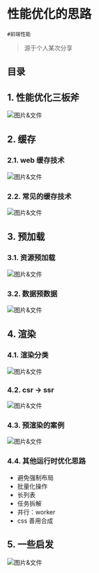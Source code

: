 
# 性能优化的思路

`#前端性能`  

> 源于个人某次分享



## 目录
<!-- toc -->
 ## 1. 性能优化三板斧 

![图片&文件](./files/20241101-18.png)

## 2. 缓存

### 2.1. web 缓存技术

![图片&文件](./files/20241101-19.png)

### 2.2. 常见的缓存技术

![图片&文件](./files/20241101-20.png)

## 3. 预加载

### 3.1. 资源预加载

![图片&文件](./files/20241101-21.png)

### 3.2. 数据预数据

![图片&文件](./files/20241101-22.png)

## 4. 渲染

### 4.1. 渲染分类

![图片&文件](./files/20241101-23.png)

### 4.2. csr → ssr

![图片&文件](./files/20241101-24.png)

### 4.3. 预渲染的案例

![图片&文件](./files/20241101-25.png)
### 4.4. 其他运行时优化思路

- 避免强制布局
- 批量化操作
- 长列表
- 任务拆解
- 并行：worker
- css 善用合成

## 5. 一些启发

![图片&文件](./files/20241101-26.png)
